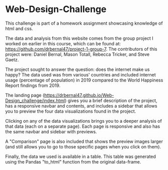 # Web-Design-Challenge
This challenge is part of a homework assignment showcasing knowledge of html and css.

The data and analysis from this website comes from the group project I worked on earlier in this course, which can be found at: https://github.com/drbernal47/project-1-group-7. The contributors of this project were: Daniel Bernal, Mason Totall, Rebecca Tricker, and Steve Gaetz.

The project sought to answer the question: does the internet make us happy? The data used was from various' countries and included internet usage (percentage of population) in 2019 compared to the World Happiness Report findings from 2019.

The landing page (https://drbernal47.github.io/Web-Design_challenge/index.html) gives you a brief description of the project, has a responsive navbar and contents, and includes a sidebar that allows you to preview the four data visualizations found in the project.

Clicking on any of the data visualizations brings you to a deeper analysis of that data (each on a separate page). Each page is responsive and also has the same navbar and sidebar with previews.

A "Comparison" page is also included that shows the preview images larger (and still allows you to go to those specific pages when you click on them).

Finally, the data we used is available in a table. This table was generated using the Pandas "to_html" function from the original data-frame.

